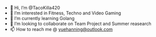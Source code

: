 - 👋 Hi, I’m @TacoKilla420
- 👀 I’m interested in Fitness, Techno and Video Gaming 
- 🌱 I’m currently learning Golang 
- 💞️ I’m looking to collaborate on Team Project and Summer reasearch
- 📫 How to reach me @ yuehanning@outlook.com

<!---
TacoKilla420/TacoKilla420 is a ✨ special ✨ repository because its `README.md` (this file) appears on your GitHub profile.
You can click the Preview link to take a look at your changes.
--->
